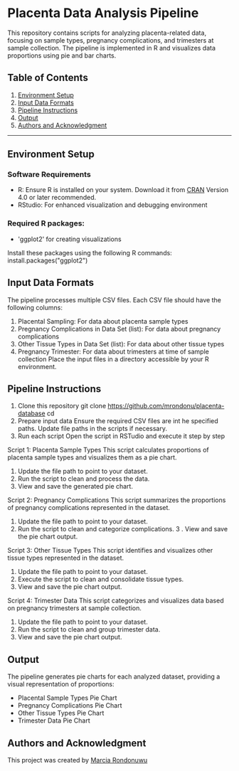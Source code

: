 # Placenta Data Analysis Pipeline

This repository contains scripts for analyzing placenta-related data, focusing on sample types, pregnancy complications, and trimesters at sample collection.
The pipeline is implemented in R and visualizes data proportions using pie and bar charts.

## Table of Contents

1. [Environment Setup](#environment-setup)
2. [Input Data Formats](#input-data-formats)
3. [Pipeline Instructions](#pipeline-instructions)
4. [Output](#output)
5. [Authors and Acknowledgment](#authors-and-acknowledgment)

---

## Environment Setup

### Software Requirements
- R: Ensure R is installed on your system. Download it from [CRAN](https://cran.r-project.org/) Version 4.0 or later recommended.
- RStudio: For enhanced visualization and debugging environment

### Required R packages:
- 'ggplot2' for creating visualizations

Install these packages using the following R commands:
install.packages("ggplot2")

## Input Data Formats

The pipeline processes multiple CSV files. Each CSV file should have the following columns:
1. Placental Sampling: For data about placenta sample types
2. Pregnancy Complications in Data Set (list): For data about pregnancy complications
3. Other Tissue Types in Data Set (list): For data about other tissue types
4. Pregnancy Trimester: For data about trimesters at time of sample collection
Place the input files in a directory accessible by your R environment.

## Pipeline Instructions

1. Clone this repository
  git clone <https://github.com/mrondonu/placenta-database>
  cd <placenta-database>
2. Prepare input data
   Ensure the required CSV files are int he specified paths. Update file paths in the scripts if necessary.
3. Run each script
   Open the script in RSTudio and execute it step by step

Script 1: Placenta Sample Types
This script calculates proportions of placenta sample types and visualizes them as a pie chart.
  1. Update the file path to point to your dataset.
  2. Run the script to clean and process the data.
  3. View and save the generated pie chart.

Script 2: Pregnancy Complications
This script summarizes the proportions of pregnancy complications represented in the dataset.
  1. Update the file path to point to your dataset.
  2. Run the script to clean and categorize complications.
  3 . View and save the pie chart output.

Script 3: Other Tissue Types
This script identifies and visualizes other tissue types represented in the dataset.
  1. Update the file path to point to your dataset.
  2. Execute the script to clean and consolidate tissue types.
  3. View and save the pie chart output.

Script 4: Trimester Data
This script categorizes and visualizes data based on pregnancy trimesters at sample collection.
  1. Update the file path to point to your dataset.
  2. Run the script to clean and group trimester data.
  3. View and save the pie chart output.

## Output
The pipeline generates pie charts for each analyzed dataset, providing a visual representation of proportions:
- Placental Sample Types Pie Chart
- Pregnancy Complications Pie Chart
- Other Tissue Types Pie Chart
- Trimester Data Pie Chart

## Authors and Acknowledgment
This project was created by [Marcia Rondonuwu](https://github.com/mrondonu)
